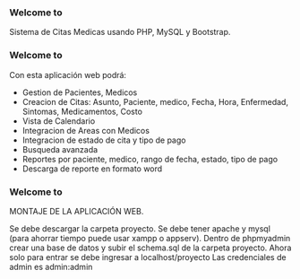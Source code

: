 ### Welcome to
Sistema de Citas Medicas usando PHP, MySQL y Bootstrap.

### Welcome to
Con esta aplicación web podrá:
- Gestion de Pacientes, Medicos
- Creacion de Citas: Asunto, Paciente, medico, Fecha, Hora, Enfermedad, Sintomas, Medicamentos, Costo
- Vista de Calendario
- Integracion de Areas con Medicos
- Integracion de estado de cita y tipo de pago
- Busqueda avanzada
- Reportes por paciente, medico, rango de fecha, estado, tipo de pago
- Descarga de reporte en formato word

### Welcome to

MONTAJE DE LA APLICACIÓN WEB.

Se debe descargar la carpeta proyecto. Se debe tener apache y mysql (para ahorrar tiempo puede usar xampp o appserv). Dentro de phpmyadmin crear una base de datos y subir el schema.sql de la carpeta proyecto. Ahora solo para entrar se debe ingresar a localhost/proyecto Las credenciales de admin es admin:admin
